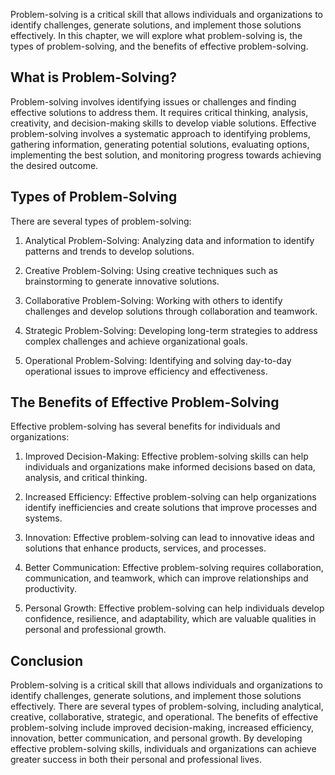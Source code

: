 
Problem-solving is a critical skill that allows individuals and organizations to identify challenges, generate solutions, and implement those solutions effectively. In this chapter, we will explore what problem-solving is, the types of problem-solving, and the benefits of effective problem-solving.

What is Problem-Solving?
------------------------

Problem-solving involves identifying issues or challenges and finding effective solutions to address them. It requires critical thinking, analysis, creativity, and decision-making skills to develop viable solutions. Effective problem-solving involves a systematic approach to identifying problems, gathering information, generating potential solutions, evaluating options, implementing the best solution, and monitoring progress towards achieving the desired outcome.

Types of Problem-Solving
------------------------

There are several types of problem-solving:

1. Analytical Problem-Solving: Analyzing data and information to identify patterns and trends to develop solutions.

2. Creative Problem-Solving: Using creative techniques such as brainstorming to generate innovative solutions.

3. Collaborative Problem-Solving: Working with others to identify challenges and develop solutions through collaboration and teamwork.

4. Strategic Problem-Solving: Developing long-term strategies to address complex challenges and achieve organizational goals.

5. Operational Problem-Solving: Identifying and solving day-to-day operational issues to improve efficiency and effectiveness.

The Benefits of Effective Problem-Solving
-----------------------------------------

Effective problem-solving has several benefits for individuals and organizations:

1. Improved Decision-Making: Effective problem-solving skills can help individuals and organizations make informed decisions based on data, analysis, and critical thinking.

2. Increased Efficiency: Effective problem-solving can help organizations identify inefficiencies and create solutions that improve processes and systems.

3. Innovation: Effective problem-solving can lead to innovative ideas and solutions that enhance products, services, and processes.

4. Better Communication: Effective problem-solving requires collaboration, communication, and teamwork, which can improve relationships and productivity.

5. Personal Growth: Effective problem-solving can help individuals develop confidence, resilience, and adaptability, which are valuable qualities in personal and professional growth.

Conclusion
----------

Problem-solving is a critical skill that allows individuals and organizations to identify challenges, generate solutions, and implement those solutions effectively. There are several types of problem-solving, including analytical, creative, collaborative, strategic, and operational. The benefits of effective problem-solving include improved decision-making, increased efficiency, innovation, better communication, and personal growth. By developing effective problem-solving skills, individuals and organizations can achieve greater success in both their personal and professional lives.
